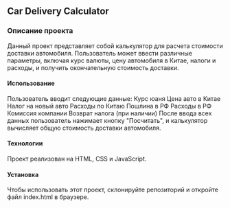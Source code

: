 ## Car Delivery Calculator
### Описание проекта
Данный проект представляет собой калькулятор для расчета стоимости доставки автомобиля. Пользователь может ввести различные параметры, включая курс валюты, цену автомобиля в Китае, налоги и расходы, и получить окончательную стоимость доставки.

#### Использование
Пользователь вводит следующие данные:
Курс юаня
Цена авто в Китае
Налог на новый авто
Расходы по Китаю
Пошлина в РФ
Расходы в РФ
Комиссия компании
Возврат налога (при наличии)
После ввода всех данных пользователь нажимает кнопку "Посчитать", и калькулятор вычисляет общую стоимость доставки автомобиля.
#### Технологии
Проект реализован на HTML, CSS и JavaScript.
#### Установка
Чтобы использовать этот проект, склонируйте репозиторий и откройте файл index.html в браузере.
